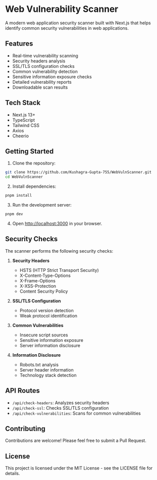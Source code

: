 # Web Vulnerability Scanner

A modern web application security scanner built with Next.js that helps identify common security vulnerabilities in web applications.

## Features

- Real-time vulnerability scanning
- Security headers analysis
- SSL/TLS configuration checks
- Common vulnerability detection
- Sensitive information exposure checks
- Detailed vulnerability reports
- Downloadable scan results

## Tech Stack

- Next.js 13+
- TypeScript
- Tailwind CSS
- Axios
- Cheerio

## Getting Started

1. Clone the repository:
```bash
git clone https://github.com/Kushagra-Gupta-755/WebVulnScanner.git
cd WebVulnScanner
```

2. Install dependencies:
```bash
pnpm install
```

3. Run the development server:
```bash
pnpm dev
```

4. Open [http://localhost:3000](http://localhost:3000) in your browser.

## Security Checks

The scanner performs the following security checks:

1. **Security Headers**
   - HSTS (HTTP Strict Transport Security)
   - X-Content-Type-Options
   - X-Frame-Options
   - X-XSS-Protection
   - Content Security Policy

2. **SSL/TLS Configuration**
   - Protocol version detection
   - Weak protocol identification

3. **Common Vulnerabilities**
   - Insecure script sources
   - Sensitive information exposure
   - Server information disclosure

4. **Information Disclosure**
   - Robots.txt analysis
   - Server header information
   - Technology stack detection

## API Routes

- `/api/check-headers`: Analyzes security headers
- `/api/check-ssl`: Checks SSL/TLS configuration
- `/api/check-vulnerabilities`: Scans for common vulnerabilities

## Contributing

Contributions are welcome! Please feel free to submit a Pull Request.

## License

This project is licensed under the MIT License - see the LICENSE file for details. 